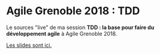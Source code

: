 # Agile Grenoble 2018 : TDD

Le sources "live" de ma session 
**TDD :  la base pour faire du développement agile**
à Agile Grenoble 2018.

[Les slides sont ici.](https://docs.google.com/presentation/d/1763-z_Ag41U5o2-26hd2-gcb7RM1lXbK08JkbZX3W5U/edit?usp=sharing)